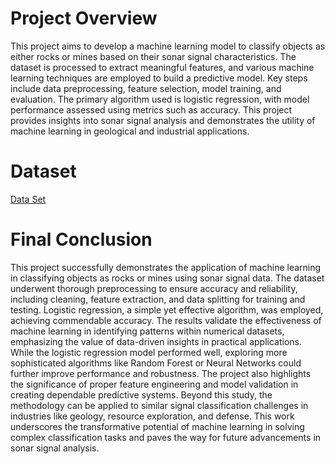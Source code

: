 # Project Overview

This project aims to develop a machine learning model to classify objects as either rocks or mines based on their sonar signal characteristics. The dataset is processed to extract meaningful features, and various machine learning techniques are employed to build a predictive model. Key steps include data preprocessing, feature selection, model training, and evaluation. The primary algorithm used is logistic regression, with model performance assessed using metrics such as accuracy. This project provides insights into sonar signal analysis and demonstrates the utility of machine learning in geological and industrial applications.

# Dataset
<a href="https://github.com/SandaminiW/Rock-vs-Mine-Prediction/blob/main/Copy%20of%20sonar%20data.csv">Data Set</a>

# Final Conclusion

This project successfully demonstrates the application of machine learning in classifying objects as rocks or mines using sonar signal data. The dataset underwent thorough preprocessing to ensure accuracy and reliability, including cleaning, feature extraction, and data splitting for training and testing. Logistic regression, a simple yet effective algorithm, was employed, achieving commendable accuracy. The results validate the effectiveness of machine learning in identifying patterns within numerical datasets, emphasizing the value of data-driven insights in practical applications. While the logistic regression model performed well, exploring more sophisticated algorithms like Random Forest or Neural Networks could further improve performance and robustness. The project also highlights the significance of proper feature engineering and model validation in creating dependable predictive systems. Beyond this study, the methodology can be applied to similar signal classification challenges in industries like geology, resource exploration, and defense. This work underscores the transformative potential of machine learning in solving complex classification tasks and paves the way for future advancements in sonar signal analysis.

